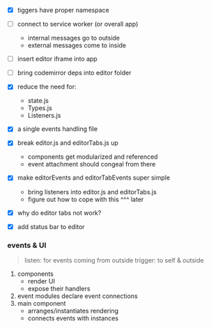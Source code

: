 
- [X] tiggers have proper namespace
- [ ] connect to service worker (or overall app)
	- internal messages go to outside
	- external messages come to inside
- [ ] insert editor iframe into app
- [ ] bring codemirror deps into editor folder

- [X] reduce the need for:
	- state.js
	- Types.js
	- Listeners.js
- [X] a single events handling file
- [X] break editor.js and editorTabs.js up
	- components get modularized and referenced
	- event attachment should congeal from there
- [X] make editorEvents and editorTabEvents super simple
	- bring listeners into editor.js and editorTabs.js
	- figure out how to cope with this ^^^ later
- [X] why do editor tabs not work?
- [X] add status bar to editor


### events & UI
> listen: for events coming from outside
> trigger: to self & outside

1. components
	- render UI
	- expose their handlers
2. event modules declare event connections
3. main component
	- arranges/instantiates rendering
	- connects events with instances